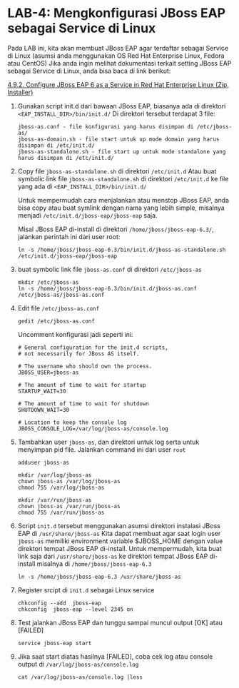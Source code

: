 # LAB-4: Mengkonfigurasi JBoss EAP sebagai Service di Linux

Pada LAB ini, kita akan membuat JBoss EAP agar terdaftar sebagai Service di Linux (asumsi anda menggunakan OS Red Hat Enterprise Linux, Fedora atau CentOS)
Jika anda ingin melihat dokumentasi terkait setting JBoss EAP sebagai Service di Linux, anda bisa baca di link berikut:

[4.9.2. Configure JBoss EAP 6 as a Service in Red Hat Enterprise Linux (Zip, Installer)](https://access.redhat.com/documentation/en-US/JBoss_Enterprise_Application_Platform/6.3/html/Installation_Guide/Install_JBoss_Enterprise_Application_Platform_6_Red_Hat_Enterprise_Linux_Service.html)


1. Gunakan script init.d dari bawaan JBoss EAP, biasanya ada di direktori `<EAP_INSTALL_DIR>/bin/init.d/`
   Di direktori tersebut terdapat 3 file:
   ```
   jboss-as.conf - file konfigurasi yang harus disimpan di /etc/jboss-as/
   jboss-as-domain.sh - file start untuk up mode domain yang harus disimpan di /etc/init.d/
   jboss-as-standalone.sh - file start up untuk mode standalone yang harus disimpan di /etc/init.d/
   ```
   
2. Copy file `jboss-as-standalone.sh` di direktori `/etc/init.d`
   Atau buat symbolic link file `jboss-as-standalone.sh` di direktori `/etc/init.d` ke file yang ada di `<EAP_INSTALL_DIR>/bin/init.d/`
   
   Untuk mempermudah cara menjalankan atau menstop JBoss EAP, anda bisa copy atau buat symlink dengan nama yang lebih simple,
   misalnya menjadi `/etc/init.d/jboss-eap/jboss-eap` saja. 
   
   Misal JBoss EAP di-install di direktori `/home/jboss/jboss-eap-6.3/`, jalankan perintah ini dari user root: 
   
   ```
   ln -s /home/jboss/jboss-eap-6.3/bin/init.d/jboss-as-standalone.sh /etc/init.d/jboss-eap/jboss-eap
   ```
   
3. buat symbolic link file `jboss-as.conf` di direktori `/etc/jboss-as`

   ```
   mkdir /etc/jboss-as
   ln -s /home/jboss/jboss-eap-6.3/bin/init.d/jboss-as.conf /etc/jboss-as/jboss-as.conf
   ```

4. Edit file `/etc/jboss-as.conf`

   `gedit /etc/jboss-as.conf`

   Uncomment konfigurasi jadi seperti ini:
   
    ```
    # General configuration for the init.d scripts,
    # not necessarily for JBoss AS itself.
    
    # The username who should own the process.
    JBOSS_USER=jboss-as

    # The amount of time to wait for startup
    STARTUP_WAIT=30
    
    # The amount of time to wait for shutdown
    SHUTDOWN_WAIT=30

    # Location to keep the console log
    JBOSS_CONSOLE_LOG=/var/log/jboss-as/console.log
    ```

5. Tambahkan user `jboss-as`, dan direktori untuk log serta untuk menyimpan pid file. Jalankan command ini dari user `root`

   ```
   adduser jboss-as
   
   mkdir /var/log/jboss-as
   chown jboss-as /var/log/jboss-as
   chmod 755 /var/log/jboss-as
   
   mkdir /var/run/jboss-as
   chown jboss-as /var/run/jboss-as
   chmod 755 /var/run/jboss-as
   ```

6. Script `init.d` tersebut menggunakan asumsi direktori instalasi JBoss EAP  di `/usr/share/jboss-as` 
   Kita dapat membuat agar saat login user `jboss-as` memiliki environment variable $JBOSS_HOME dengan value direktori tempat JBoss EAP di-install.
   Untuk mempermudah, kita buat link saja dari `/usr/share/jboss-as` ke direktori tempat JBoss EAP di-install misalnya di 
   `/home/jboss/jboss-eap-6.3`

   ```
   ln -s /home/jboss/jboss-eap-6.3 /usr/share/jboss-as
   ```
   
7. Register srcipt di `init.d` sebagai Linux service

   ```
   chkconfig --add  jboss-eap
   chkconfig  jboss-eap --level 2345 on 
   ```

8. Test jalankan JBoss EAP dan tunggu sampai muncul output [OK] atau [FAILED]
   
   ```
   service jboss-eap start
   ```
   
9. Jika saat start diatas hasilnya [FAILED], coba cek log atau console output di `/var/log/jboss-as/console.log`
   
   ```
   cat /var/log/jboss-as/console.log |less
   ```
   
    
